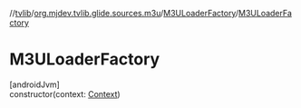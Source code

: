 //[tvlib](../../../index.md)/[org.mjdev.tvlib.glide.sources.m3u](../index.md)/[M3ULoaderFactory](index.md)/[M3ULoaderFactory](-m3-u-loader-factory.md)

# M3ULoaderFactory

[androidJvm]\
constructor(context: [Context](https://developer.android.com/reference/kotlin/android/content/Context.html))
